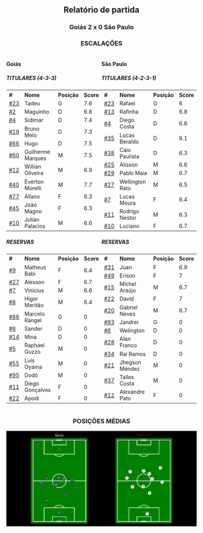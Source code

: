 <h2 style="text-align: center;">Relatório de partida</h3>

<h3 style="text-align: center;">Goiás 2 x 0 São Paulo</h3>

<h3 style="text-align: center;">ESCALAÇÕES</h3>

<div style="text-align: left; display: grid; grid-template-columns: 1fr 1fr;">
  <div>
    <h4>Goiás</h4>
    <table>
        <h5>TITULARES (4-3-3)</h5>
        <th>
        #
        </th>
        <th>
        Nome
        </th>
        <th>
        Posição
        </th>
        <th>
        Score
        </th>
        <tr>
            <td><a href="./players/11067420_552172.md">#23</a>
            </td>
            <td>Tadeu
            </td>
            <td>G
            </td>
            <td>7.6
            </td>
        </tr><tr>
            <td><a href="./players/11067420_871209.md">#2</a>
            </td>
            <td>Maguinho
            </td>
            <td>D
            </td>
            <td>6.8
            </td>
        </tr><tr>
            <td><a href="./players/11067420_312072.md">#4</a>
            </td>
            <td>Sidimar
            </td>
            <td>D
            </td>
            <td>7.4
            </td>
        </tr><tr>
            <td><a href="./players/11067420_870851.md">#19</a>
            </td>
            <td>Bruno Melo
            </td>
            <td>D
            </td>
            <td>7.3
            </td>
        </tr><tr>
            <td><a href="./players/11067420_1017827.md">#66</a>
            </td>
            <td>Hugo
            </td>
            <td>D
            </td>
            <td>7.5
            </td>
        </tr><tr>
            <td><a href="./players/11067420_109610.md">#60</a>
            </td>
            <td>Guilherme Marques
            </td>
            <td>M
            </td>
            <td>7.5
            </td>
        </tr><tr>
            <td><a href="./players/11067420_295167.md">#12</a>
            </td>
            <td>Willian Oliveira
            </td>
            <td>M
            </td>
            <td>6.9
            </td>
        </tr><tr>
            <td><a href="./players/11067420_928137.md">#40</a>
            </td>
            <td>Everton Morelli
            </td>
            <td>M
            </td>
            <td>7.7
            </td>
        </tr><tr>
            <td><a href="./players/11067420_796925.md">#77</a>
            </td>
            <td>Allano
            </td>
            <td>F
            </td>
            <td>6.3
            </td>
        </tr><tr>
            <td><a href="./players/11067420_945307.md">#45</a>
            </td>
            <td>João Magno
            </td>
            <td>F
            </td>
            <td>6.3
            </td>
        </tr><tr>
            <td><a href="./players/11067420_1005177.md">#10</a>
            </td>
            <td>Julián Palacios
            </td>
            <td>M
            </td>
            <td>6.6
            </td>
        </tr>
        </table>
        <table>
        <h5> RESERVAS</h5>
        <th>
        #
        </th>
        <th>
        Nome
        </th>
        <th>
        Posição
        </th>
        <th>
        Score
        </th>
        <tr>
            <td><a href="./players/11067420_1007431.md">#9</a>
            </td>
            <td>Matheus Babi
            </td>
            <td>F
            </td>
            <td>6.4
            </td>
        </tr><tr>
            <td><a href="./players/11067420_871015.md">#27</a>
            </td>
            <td>Alesson
            </td>
            <td>F
            </td>
            <td>6.7
            </td>
        </tr><tr>
            <td><a href="./players/11067420_124807.md">#7</a>
            </td>
            <td>Vinícius
            </td>
            <td>M
            </td>
            <td>6.6
            </td>
        </tr><tr>
            <td><a href="./players/11067420_973845.md">#8</a>
            </td>
            <td>Higor Meritão
            </td>
            <td>M
            </td>
            <td>6.4
            </td>
        </tr><tr>
            <td><a href="./players/11067420_870902.md">#88</a>
            </td>
            <td>Marcelo Rangel
            </td>
            <td>G
            </td>
            <td>0
            </td>
        </tr><tr>
            <td><a href="./players/11067420_795014.md">#6</a>
            </td>
            <td>Sander
            </td>
            <td>D
            </td>
            <td>0
            </td>
        </tr><tr>
            <td><a href="./players/11067420_1467704.md">#14</a>
            </td>
            <td>Mina
            </td>
            <td>D
            </td>
            <td>0
            </td>
        </tr><tr>
            <td><a href="./players/11067420_190151.md">#5</a>
            </td>
            <td>Raphael Guzzo
            </td>
            <td>M
            </td>
            <td>0
            </td>
        </tr><tr>
            <td><a href="./players/11067420_922570.md">#55</a>
            </td>
            <td>Luís Oyama
            </td>
            <td>M
            </td>
            <td>0
            </td>
        </tr><tr>
            <td><a href="./players/11067420_1018871.md">#95</a>
            </td>
            <td>Dodô
            </td>
            <td>M
            </td>
            <td>0
            </td>
        </tr><tr>
            <td><a href="./players/11067420_344077.md">#11</a>
            </td>
            <td>Diego Gonçalves
            </td>
            <td>F
            </td>
            <td>0
            </td>
        </tr><tr>
            <td><a href="./players/11067420_33119.md">#22</a>
            </td>
            <td>Apodi
            </td>
            <td>F
            </td>
            <td>0
            </td>
        </tr>
     </table>
</div>
  <div>
    <h4>São Paulo</h4>
    <table>
        <h5>TITULARES (4-2-3-1)</h5>
        <th>
        #
        </th>
        <th>
        Nome
        </th>
        <th>
        Posição
        </th>
        <th>
        Score
        </th>
        <tr>
            <td><a href="./players/11067420_33132.md">#23</a>
            </td>
            <td>Rafael
            </td>
            <td>G
            </td>
            <td>6
            </td>
        </tr><tr>
            <td><a href="./players/11067420_12634.md">#13</a>
            </td>
            <td>Rafinha
            </td>
            <td>D
            </td>
            <td>6.8
            </td>
        </tr><tr>
            <td><a href="./players/11067420_995293.md">#4</a>
            </td>
            <td>Diego Costa
            </td>
            <td>D
            </td>
            <td>6.6
            </td>
        </tr><tr>
            <td><a href="./players/11067420_1108441.md">#35</a>
            </td>
            <td>Lucas Beraldo
            </td>
            <td>D
            </td>
            <td>8.1
            </td>
        </tr><tr>
            <td><a href="./players/11067420_931591.md">#38</a>
            </td>
            <td>Caio Paulista
            </td>
            <td>D
            </td>
            <td>6.3
            </td>
        </tr><tr>
            <td><a href="./players/11067420_291723.md">#25</a>
            </td>
            <td>Alisson
            </td>
            <td>M
            </td>
            <td>6.6
            </td>
        </tr><tr>
            <td><a href="./players/11067420_1120721.md">#29</a>
            </td>
            <td>Pablo Maia
            </td>
            <td>M
            </td>
            <td>6.7
            </td>
        </tr><tr>
            <td><a href="./players/11067420_865356.md">#27</a>
            </td>
            <td>Wellington Rato
            </td>
            <td>M
            </td>
            <td>6.5
            </td>
        </tr><tr>
            <td><a href="./players/11067420_149710.md">#7</a>
            </td>
            <td>Lucas Moura
            </td>
            <td>F
            </td>
            <td>6.4
            </td>
        </tr><tr>
            <td><a href="./players/11067420_905461.md">#11</a>
            </td>
            <td>Rodrigo Nestor
            </td>
            <td>M
            </td>
            <td>6.3
            </td>
        </tr><tr>
            <td><a href="./players/11067420_282557.md">#10</a>
            </td>
            <td>Luciano
            </td>
            <td>F
            </td>
            <td>6.7
            </td>
        </tr>
        </table>
        <table>
        <h5> RESERVAS</h5>
        <th>
        #
        </th>
        <th>
        Nome
        </th>
        <th>
        Posição
        </th>
        <th>
        Score
        </th>
        <tr>
            <td><a href="./players/11067420_1009928.md">#31</a>
            </td>
            <td>Juan
            </td>
            <td>F
            </td>
            <td>6.9
            </td>
        </tr><tr>
            <td><a href="./players/11067420_1089111.md">#49</a>
            </td>
            <td>Erison
            </td>
            <td>F
            </td>
            <td>7
            </td>
        </tr><tr>
            <td><a href="./players/11067420_924857.md">#15</a>
            </td>
            <td>Michel Araújo
            </td>
            <td>M
            </td>
            <td>6.7
            </td>
        </tr><tr>
            <td><a href="./players/11067420_840291.md">#22</a>
            </td>
            <td>David
            </td>
            <td>F
            </td>
            <td>7
            </td>
        </tr><tr>
            <td><a href="./players/11067420_875294.md">#20</a>
            </td>
            <td>Gabriel Neves
            </td>
            <td>M
            </td>
            <td>6.7
            </td>
        </tr><tr>
            <td><a href="./players/11067420_874979.md">#93</a>
            </td>
            <td>Jandrei
            </td>
            <td>G
            </td>
            <td>0
            </td>
        </tr><tr>
            <td><a href="./players/11067420_1009920.md">#6</a>
            </td>
            <td>Welington
            </td>
            <td>D
            </td>
            <td>0
            </td>
        </tr><tr>
            <td><a href="./players/11067420_875402.md">#28</a>
            </td>
            <td>Alan Franco
            </td>
            <td>D
            </td>
            <td>0
            </td>
        </tr><tr>
            <td><a href="./players/11067420_879591.md">#34</a>
            </td>
            <td>Raí Ramos
            </td>
            <td>D
            </td>
            <td>0
            </td>
        </tr><tr>
            <td><a href="./players/11067420_590150.md">#21</a>
            </td>
            <td>Jhegson Méndez
            </td>
            <td>M
            </td>
            <td>0
            </td>
        </tr><tr>
            <td><a href="./players/11067420_1002360.md">#37</a>
            </td>
            <td>Talles Costa
            </td>
            <td>M
            </td>
            <td>0
            </td>
        </tr><tr>
            <td><a href="./players/11067420_32164.md">#12</a>
            </td>
            <td>Alexandre Pato
            </td>
            <td>F
            </td>
            <td>0
            </td>
        </tr>
     </table>
  </div>
</div>

<h3 style="text-align: center;">POSIÇÕES MÉDIAS</h3>
<img src=avg_positions/11067420.png>